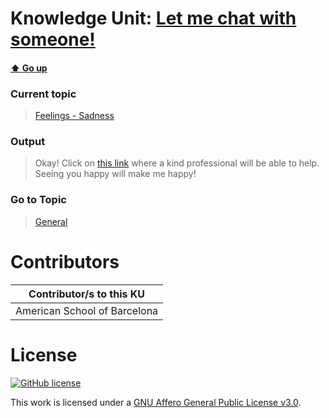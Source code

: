 # Knowledge Unit: [Let me chat with someone!](../../knowledge_units/feelings-sadness/let-me-chat-with-someone.md)

#### [:arrow_up: Go up](../../topics/feelings-sadness.md)
### Current topic
> [Feelings - Sadness](../../topics/feelings-sadness.md)
### Output
> Okay! Click on [this link](https://www.7cups.com/) where a kind professional will be able to help. Seeing you happy will make me happy!
### Go to Topic
> [General](../../topics/general.md)


# Contributors

| Contributor/s to this KU |
| - | 
| American School of Barcelona |

# License
[![GitHub license](https://img.shields.io/github/license/inbrainz/cerebro)](https://github.com/inbrainz/cerebro/blob/master/LICENSE)

This work is licensed under a [GNU Affero General Public License v3.0](https://www.gnu.org/licenses/agpl-3.0.txt).